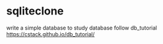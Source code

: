 # sqliteclone
write a simple database to study database follow db_tutorial https://cstack.github.io/db_tutorial/
